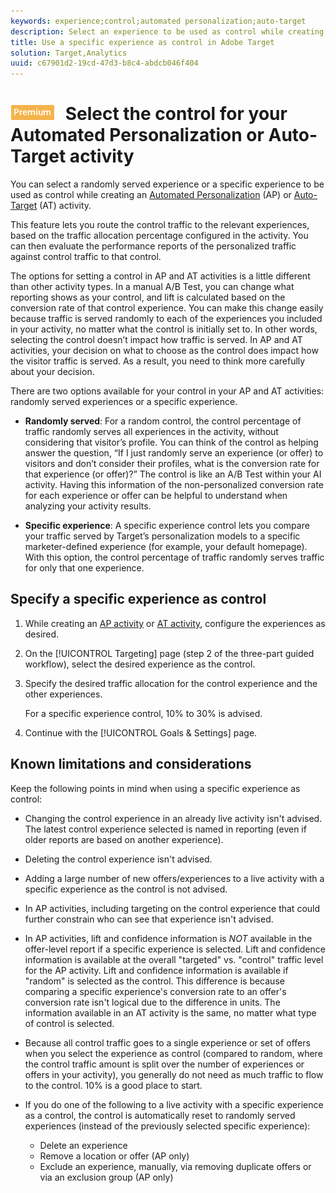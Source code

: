 ```yaml
---
keywords: experience;control;automated personalization;auto-target
description: Select an experience to be used as control while creating an Automated Personalization (AP) or Auto-Target activity in Adobe Target.
title: Use a specific experience as control in Adobe Target
solution: Target,Analytics
uuid: c67901d2-19cd-47d3-b8c4-abdcb046f404
---
```


# ![PREMIUM](/help/assets/premium.png) Select the control for your Automated Personalization or Auto-Target activity

You can select a randomly served experience or a specific experience to be used as control while creating an [Automated Personalization](/help/c-activities/t-automated-personalization/automated-personalization.md) (AP) or [Auto-Target](/help/c-activities/auto-target-to-optimize.md) (AT) activity.

This feature lets you route the control traffic to the relevant experiences, based on the traffic allocation percentage configured in the activity. You can then evaluate the performance reports of the personalized traffic against control traffic to that control.

The options for setting a control in AP and AT activities is a little different than other activity types. In a manual A/B Test, you can change what reporting shows as your control, and lift is calculated based on the conversion rate of that control experience. You can make this change easily because traffic is served randomly to each of the experiences you included in your activity, no matter what the control is initially set to. In other words, selecting the control doesn’t impact how traffic is served. In AP and AT activities, your decision on what to choose as the control does impact how the visitor traffic is served. As a result, you need to think more carefully about your decision.

There are two options available for your control in your AP and AT activities: randomly served experiences or a specific experience.

* **Randomly served**: For a random control, the control percentage of traffic randomly serves all experiences in the activity, without considering that visitor’s profile. You can think of the control as helping answer the question, “If I just randomly serve an experience (or offer) to visitors and don’t consider their profiles, what is the conversion rate for that experience (or offer)?” The control is like an A/B Test within your AI activity. Having this information of the non-personalized conversion rate for each experience or offer can be helpful to understand when analyzing your activity results.

* **Specific experience**: A specific experience control lets you compare your traffic served by Target’s personalization models to a specific marketer-defined experience (for example, your default homepage). With this option, the control percentage of traffic randomly serves traffic for only that one experience.

## Specify a specific experience as control

1. While creating an [AP activity](/help/c-activities/t-automated-personalization/create-ap-activity.md) or [AT activity](/help/c-activities/t-test-ab/t-test-create-ab/ab-audience.md), configure the experiences as desired.
1. On the [!UICONTROL Targeting] page (step 2 of the three-part guided workflow), select the desired experience as the control.
1. Specify the desired traffic allocation for the control experience and the other experiences.

   For a specific experience control, 10% to 30% is advised.

1. Continue with the [!UICONTROL Goals & Settings] page.

## Known limitations and considerations

Keep the following points in mind when using a specific experience as control:

* Changing the control experience in an already live activity isn't advised. The latest control experience selected is named in reporting (even if older reports are based on another experience).
* Deleting the control experience isn't advised.
* Adding a large number of new offers/experiences to a live activity with a specific experience as the control is not advised.
* In AP activities, including targeting on the control experience that could further constrain who can see that experience isn't advised.
* In AP activities, lift and confidence information is *NOT* available in the offer-level report if a specific experience is selected. Lift and confidence information is available at the overall "targeted" vs. "control" traffic level for the AP activity. Lift and confidence information is available if "random" is selected as the control. This difference is because comparing a specific experience's conversion rate to an offer's conversion rate isn't logical due to the difference in units. The information available in an AT activity is the same, no matter what type of control is selected.
* Because all control traffic goes to a single experience or set of offers when you select the experience as control (compared to random, where the control traffic amount is split over the number of experiences or offers in your activity), you generally do not need as much traffic to flow to the control. 10% is a good place to start.
* If you do one of the following to a live activity with a specific experience as a control, the control is automatically reset to randomly served experiences (instead of the previously selected specific experience):

  * Delete an experience
  * Remove a location or offer (AP only)
  * Exclude an experience, manually, via removing duplicate offers or via an exclusion group (AP only)
  